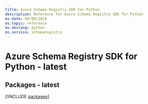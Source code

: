 ```yaml
---
title: Azure Schema Registry SDK for Python
description: Reference for Azure Schema Registry SDK for Python
ms.date: 04/08/2024
ms.topic: reference
ms.devlang: python
ms.service: schemaregistry
---
```

# Azure Schema Registry SDK for Python - latest
## Packages - latest
[!INCLUDE [packages](schema-registry-index.md)]